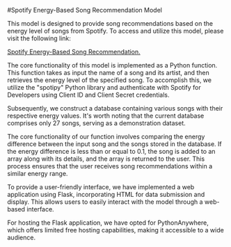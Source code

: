 #Spotify Energy-Based Song Recommendation Model

This model is designed to provide song recommendations based on the energy level of songs from Spotify. To access and utilize this model, please visit the following link: 

[Spotify Energy-Based Song Recommendation.
](http://prakhar5100.pythonanywhere.com/)

The core functionality of this model is implemented as a Python function. This function takes as input the name of a song and its artist, and then retrieves the energy level of the specified song. To accomplish this, we utilize the "spotipy" Python library and authenticate with Spotify for Developers using Client ID and Client Secret credentials.

Subsequently, we construct a database containing various songs with their respective energy values. It's worth noting that the current database comprises only 27 songs, serving as a demonstration dataset.

The core functionality of our function involves comparing the energy difference between the input song and the songs stored in the database. If the energy difference is less than or equal to 0.1, the song is added to an array along with its details, and the array is returned to the user. This process ensures that the user receives song recommendations within a similar energy range.

To provide a user-friendly interface, we have implemented a web application using Flask, incorporating HTML for data submission and display. This allows users to easily interact with the model through a web-based interface.

For hosting the Flask application, we have opted for PythonAnywhere, which offers limited free hosting capabilities, making it accessible to a wide audience.
